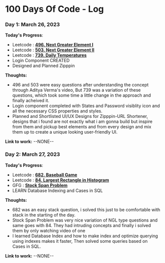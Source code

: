 # 100 Days Of Code - Log

<!-- ### Day 0: Month Date, Year (Example 1)
##### (delete me or comment me out)

**Today's Progress**: Fixed CSS, worked on canvas functionality for the app.

**Thoughts:** I really struggled with CSS, but, overall, I feel like I am slowly getting better at it. Canvas is still new for me, but I managed to figure out some basic functionality.

**Link to work:** [Calculator App](http://www.example.com) -->

### Day 1: March 26, 2023

**Today's Progress**: 
- Leetcode : [**496. Next Greater Element I**](https://leetcode.com/problems/next-greater-element-i/)
- Leetcode : [**503. Next Greater Element II**](https://leetcode.com/problems/next-greater-element-ii/)
- Leetcode : [**739. Daily Temperatures**](https://leetcode.com/problems/daily-temperatures/)
- Login Component CREATED
- Designed and Planned Zipppin

**Thoughts:**
- 496 and 503 were easy questions after understanding the concept through Aditya Verma's video, But 739 was a variation of these questions, which took some time a little change in the approach and finally acheived it.
- Login component completed with States and Password visiblity icon and all the necessary CSS properties and styles.
- Planned and Shortlisted UI/UX Designs for Zipppin-URL Shortener, designs that i found are not exactly what i am gonna build but inspire from them and pickup best elements and from every design and mix them up to create a unique looking user-friendly UI.

**Link to work:** --NONE--

### Day 2: March 27, 2023

**Today's Progress**: 
- Leetcode : [**682. Baseball Game**](https://leetcode.com/problems/baseball-game/)
- Leetcode : [**84. Largest Rectangle in Histogram**](https://leetcode.com/problems/next-greater-element-ii/)
- GFG : [**Stock Span Problem**](https://practice.geeksforgeeks.org/problems/stock-span-problem-1587115621/1?utm_source=geeksforgeeks&utm_medium=article_practice_tab&utm_campaign=article_practice_tab)
- LEARN Database Indexing and Cases in SQL

**Thoughts:**
- 682 was an easy stack question, i solved this just to be comfortable with stack in the starting of the day.
- Stock Span Problem was very nice variation of NGL type questions and same goes with 84. They had intruding concepts and finally i solved them by only watching video of one
- I learned Database Index and how to make index and optimize querying using indexes makes it faster, Then solved some queries based on Cases in SQL.

**Link to work:** --NONE--
